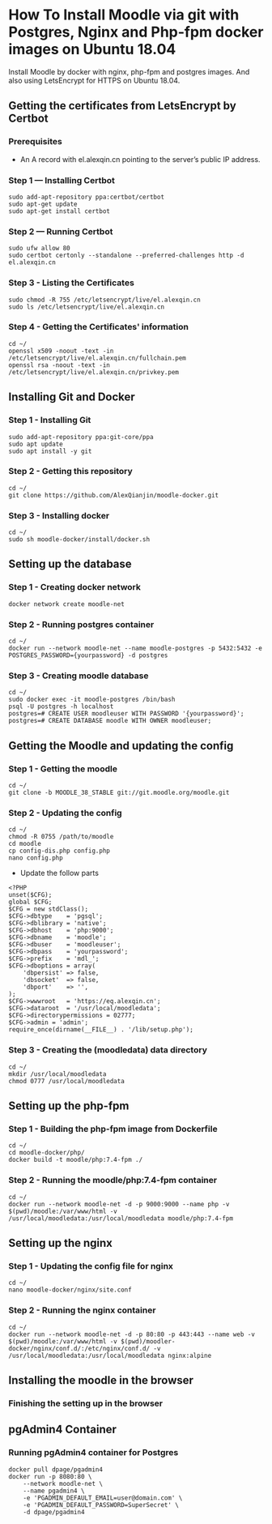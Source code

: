 # How To Install Moodle via git with Postgres, Nginx and Php-fpm docker images on Ubuntu 18.04
Install Moodle by docker with nginx, php-fpm and postgres images. And also using LetsEncrypt for HTTPS on Ubuntu 18.04.

## Getting the certificates from LetsEncrypt by Certbot
### Prerequisites
- An A record with el.alexqin.cn pointing to the server’s public IP address.

### Step 1 — Installing Certbot
```
sudo add-apt-repository ppa:certbot/certbot
sudo apt-get update
sudo apt-get install certbot
```

### Step 2 — Running Certbot
```
sudo ufw allow 80
sudo certbot certonly --standalone --preferred-challenges http -d el.alexqin.cn
```

### Step 3 - Listing the Certificates
```
sudo chmod -R 755 /etc/letsencrypt/live/el.alexqin.cn
sudo ls /etc/letsencrypt/live/el.alexqin.cn
```

### Step 4 - Getting the Certificates' information
```
cd ~/
openssl x509 -noout -text -in /etc/letsencrypt/live/el.alexqin.cn/fullchain.pem
openssl rsa -noout -text -in /etc/letsencrypt/live/el.alexqin.cn/privkey.pem
```

## Installing Git and Docker
### Step 1 - Installing Git
```
sudo add-apt-repository ppa:git-core/ppa 
sudo apt update
sudo apt install -y git
```

### Step 2 - Getting this repository
```
cd ~/
git clone https://github.com/AlexQianjin/moodle-docker.git
```

### Step 3 - Installing docker
```
cd ~/
sudo sh moodle-docker/install/docker.sh
```

## Setting up the database
### Step 1 - Creating docker network
```
docker network create moodle-net
```

### Step 2 - Running postgres container
```
cd ~/
docker run --network moodle-net --name moodle-postgres -p 5432:5432 -e POSTGRES_PASSWORD={yourpassword} -d postgres
```

### Step 3 - Creating moodle database
```
cd ~/
sudo docker exec -it moodle-postgres /bin/bash
psql -U postgres -h localhost
postgres=# CREATE USER moodleuser WITH PASSWORD '{yourpassword}';
postgres=# CREATE DATABASE moodle WITH OWNER moodleuser;
```

## Getting the Moodle and updating the config
### Step 1 - Getting the moodle
```
cd ~/
git clone -b MOODLE_38_STABLE git://git.moodle.org/moodle.git 
```

### Step 2 - Updating the config
```
cd ~/
chmod -R 0755 /path/to/moodle
cd moodle
cp config-dis.php config.php
nano config.php
```
- Update the follow parts
```
<?PHP
unset($CFG);
global $CFG;
$CFG = new stdClass();
$CFG->dbtype    = 'pgsql';
$CFG->dblibrary = 'native';
$CFG->dbhost    = 'php:9000';
$CFG->dbname    = 'moodle';
$CFG->dbuser    = 'moodleuser';
$CFG->dbpass    = 'yourpassword';
$CFG->prefix    = 'mdl_';
$CFG->dboptions = array(
    'dbpersist' => false,
    'dbsocket'  => false,
    'dbport'    => '',   
);
$CFG->wwwroot   = 'https://eq.alexqin.cn';
$CFG->dataroot  = '/usr/local/moodledata';
$CFG->directorypermissions = 02777;
$CFG->admin = 'admin';
require_once(dirname(__FILE__) . '/lib/setup.php');
```

### Step 3 - Creating the (moodledata) data directory
```
cd ~/
mkdir /usr/local/moodledata
chmod 0777 /usr/local/moodledata
```

## Setting up the php-fpm
### Step 1 - Building the php-fpm image from Dockerfile
```
cd ~/
cd moodle-docker/php/
docker build -t moodle/php:7.4-fpm ./
```

### Step 2 - Running the moodle/php:7.4-fpm container
```
cd ~/
docker run --network moodle-net -d -p 9000:9000 --name php -v $(pwd)/moodle:/var/www/html -v /usr/local/moodledata:/usr/local/moodledata moodle/php:7.4-fpm
```

## Setting up the nginx
### Step 1 - Updating the config file for nginx
```
cd ~/
nano moodle-docker/nginx/site.conf
```

### Step 2 - Running the nginx container
```
cd ~/
docker run --network moodle-net -d -p 80:80 -p 443:443 --name web -v $(pwd)/moodle:/var/www/html -v $(pwd)/moodler-docker/nginx/conf.d/:/etc/nginx/conf.d/ -v /usr/local/moodledata:/usr/local/moodledata nginx:alpine
```

## Installing the moodle in the browser
### Finishing the setting up in the browser

## pgAdmin4 Container
### Running pgAdmin4 container for Postgres
```
docker pull dpage/pgadmin4
docker run -p 8080:80 \
    --network moodle-net \
    --name pgadmin4 \
    -e 'PGADMIN_DEFAULT_EMAIL=user@domain.com' \
    -e 'PGADMIN_DEFAULT_PASSWORD=SuperSecret' \
    -d dpage/pgadmin4
```
